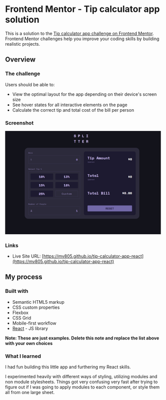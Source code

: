# Frontend Mentor - Tip calculator app solution

This is a solution to the [Tip calculator app challenge on Frontend Mentor](https://www.frontendmentor.io/challenges/tip-calculator-app-ugJNGbJUX). Frontend Mentor challenges help you improve your coding skills by building realistic projects.

## Overview

### The challenge

Users should be able to:

- View the optimal layout for the app depending on their device's screen size
- See hover states for all interactive elements on the page
- Calculate the correct tip and total cost of the bill per person

### Screenshot

![](./screenshot.PNG)

### Links
- Live Site URL: [https://mv805.github.io/tip-calculator-app-react](https://mv805.github.io/tip-calculator-app-react)

## My process

### Built with

- Semantic HTML5 markup
- CSS custom properties
- Flexbox
- CSS Grid
- Mobile-first workflow
- [React](https://reactjs.org/) - JS library

**Note: These are just examples. Delete this note and replace the list above with your own choices**

### What I learned

I had fun building this little app and furthering my React skills. 

I experimented heavily with different ways of styling, utilizing modules and non module stylesheets. Things got very confusing very fast after trying to figure out if I was going to apply modules to each component, or style them all from one large sheet. 
